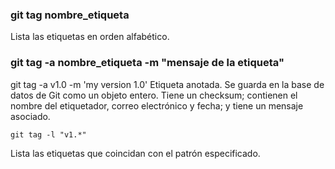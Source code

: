 ### git tag nombre_etiqueta
Lista las etiquetas en orden alfabético.


### git tag -a nombre_etiqueta -m "mensaje de la etiqueta"
git tag -a v1.0 -m 'my version 1.0'
Etiqueta anotada. Se guarda en la base de datos de Git como un objeto entero. Tiene un checksum; contienen el nombre del etiquetador, correo electrónico y fecha; y tiene un mensaje asociado.

```
git tag -l "v1.*" 
```
Lista las etiquetas que coincidan con el patrón especificado.